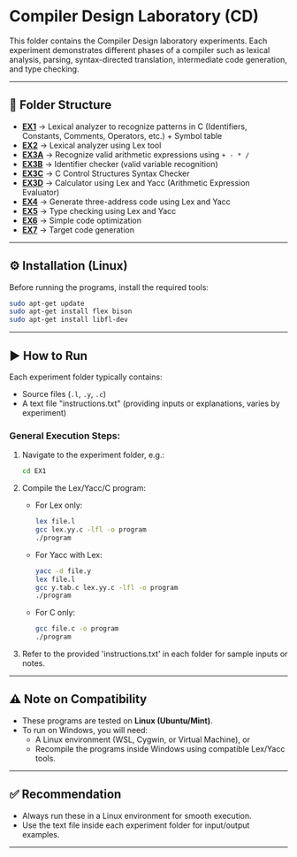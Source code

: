 # Compiler Design Laboratory (CD)

This folder contains the Compiler Design laboratory experiments. Each experiment demonstrates different phases of a compiler such as lexical analysis, parsing, syntax-directed translation, intermediate code generation, and type checking.

---

## 📂 Folder Structure
- [**EX1**](./EX1) → Lexical analyzer to recognize patterns in C (Identifiers, Constants, Comments, Operators, etc.) + Symbol table  
- [**EX2**](./EX2) → Lexical analyzer using Lex tool  
- [**EX3A**](./EX3/A) → Recognize valid arithmetic expressions using `+ - * /`  
- [**EX3B**](./EX3/B) → Identifier checker (valid variable recognition)  
- [**EX3C**](./EX3/C) → C Control Structures Syntax Checker
- [**EX3D**](./EX3/D) → Calculator using Lex and Yacc (Arithmetic Expression Evaluator)  
- [**EX4**](./EX4) → Generate three-address code using Lex and Yacc  
- [**EX5**](./EX5) → Type checking using Lex and Yacc  
- [**EX6**](./EX6) → Simple code optimization  
- [**EX7**](./EX7) → Target code generation  


---

## ⚙️ Installation (Linux)

Before running the programs, install the required tools:

```bash
sudo apt-get update
sudo apt-get install flex bison
sudo apt-get install libfl-dev
```

---

## ▶️ How to Run

Each experiment folder typically contains:
- Source files (`.l`, `.y`, `.c`)  
- A text file "instructions.txt" (providing inputs or explanations, varies by experiment)  

### General Execution Steps:
1. Navigate to the experiment folder, e.g.:
   ```bash
   cd EX1
   ```

2. Compile the Lex/Yacc/C program:
   - For Lex only:
     ```bash
     lex file.l
     gcc lex.yy.c -lfl -o program
     ./program
     ```
   - For Yacc with Lex:
     ```bash
     yacc -d file.y
     lex file.l
     gcc y.tab.c lex.yy.c -lfl -o program
     ./program
     ```
   - For C only:
     ```bash
     gcc file.c -o program
     ./program
     ```
                          
3. Refer to the provided 'instructions.txt' in each folder for sample inputs or notes.  

---

## ⚠️ Note on Compatibility

- These programs are tested on **Linux (Ubuntu/Mint)**.  
- To run on Windows, you will need:
  - A Linux environment (WSL, Cygwin, or Virtual Machine), or  
  - Recompile the programs inside Windows using compatible Lex/Yacc tools.  

---

## ✅ Recommendation
- Always run these in a Linux environment for smooth execution.  
- Use the text file inside each experiment folder for input/output examples.  

---
